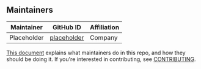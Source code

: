 ## Maintainers

| Maintainer | GitHub ID | Affiliation |
| --------------- | --------- | ----------- |
| Placeholder | [placeholder](https://github.com/userid) | Company |


[This document](https://github.com/Opster/opensearch-k8s-operator/.github/blob/main/MAINTAINERS.md) explains what maintainers do in this repo, and how they should be doing it. If you're interested in contributing, see [CONTRIBUTING](CONTRIBUTING.md).

